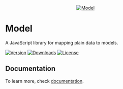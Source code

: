 <p align="center">
  <a href="https://model.byoutloud.com" target="_blank" rel="noopener noreferrer">
    <img src="https://model.byoutloud.com/images/social.png" alt="Model">
  </a>
</p>


# Model
A JavaScript library for mapping plain data to models.

<p>
  <a href="https://www.npmjs.com/package/@outloud/model"><img src="https://badgen.net/npm/v/@outloud/model/latest" alt="Version"></a>
  <a href="https://npmcharts.com/compare/@outloud/model?minimal=true"><img src="https://badgen.net/npm/dm/@outloud/model" alt="Downloads"></a>
  <a href="https://www.npmjs.com/package/@outloud/model"><img src="https://img.shields.io/npm/l/@outloud/model.svg?sanitize=true" alt="License"></a>
</p>

## Documentation
To learn more, check [documentation](https://model.byoutloud.com/).
